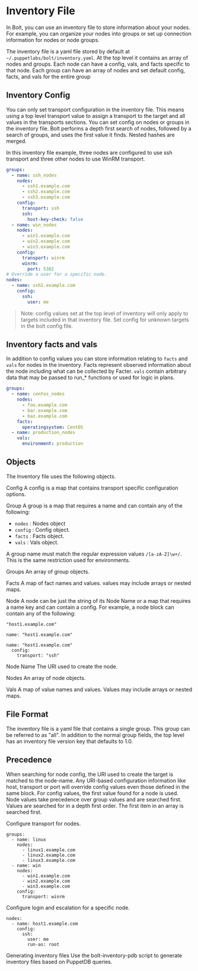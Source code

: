 
# Inventory File

In Bolt, you can use an inventory file to store information about your nodes.
For example, you can organize your nodes into groups or set up connection
information for nodes or node groups.

The inventory file is a yaml file stored by default at
`~/.puppetlabs/bolt/inventory.yaml`. At the top level it contains an array of
nodes and groups. Each node can have a config, vals, and facts specific to that
node. Each group can have an array of nodes and set default config, facts, and
vals for the entire group

## Inventory Config

You can only set transport configuration in the inventory file. This means
using a top level transport value to assign a transport to the target and all
values in the transports sections. You can set config on nodes or groups in the
inventory file. Bolt performs a depth first search of nodes, followed by a
search of groups, and uses the first value it finds. Nested hashes are merged.

In this inventory file example, three nodes are configured to use ssh transport
and three other nodes to use WinRM transport.

```yaml
groups:
  - name: ssh_nodes
    nodes:
      - ssh1.example.com
      - ssh2.example.com
      - ssh3.example.com
    config:
      transport: ssh
      ssh:
        host-key-check: false
  - name: win_nodes
    nodes:
      - win1.example.com
      - win2.example.com
      - win3.example.com
    config:
      transport: winrm
      winrm:
        port: 5382
# Override a user for a specific node.
nodes:
  - name: ssh1.example.com
    config:
      ssh:
        user: me
```

> Note: config values set at the top level of inventory will only apply to
> targets included in that inventory file. Set config for unknown targets in
> the bolt config file.

## Inventory facts and vals

In addition to config values you can store information relating to `facts` and
`vals` for nodes in the inventory. Facts represent observed information about
the node including what can be collected by Facter. `vals` contain arbitrary
data that may be passed to run_* functions or used for logic in plans.

```yaml
groups:
  - name: centos_nodes
    nodes:
      - foo.example.com
      - bar.example.com
      - baz.example.com
    facts:
      operatingsystem: CentOS
  - name: production_nodes
    vals:
      environment: production
```

## Objects

The Inventory file uses the following objects.

Config
A config is a map that contains transport specific configuration options.

Group
A group is a map that requires a name and can contain any of the following:
- `nodes` : Nodes object
- `config` : Config object.
- `facts` : Facts object.
- `vals` : Vals object.

A group name must match the regular expression
values `/[a-zA-Z]\w+/`. This is the same restriction used for environments.

Groups
An array of group objects.

Facts
A map of fact names and values. values may include arrays or nested maps.

Node
A node can be just the string of its Node Name or a map that requires a name
key and can contain a config. For example, a node block can contain any of the
following:
```
"host1.example.com"
```
```
name: "host1.example.com"
```
```
name: "host1.example.com"
  config:
    transport: "ssh"
```

Node Name
The URI used to create the node.

Nodes
An array of node objects.

Vals
A map of value names and values. Values may include arrays or nested maps.

## File Format

The inventory file is a yaml file that contains a single group. This group can
be referred to as "all". In addition to the normal group fields, the top level
has an inventory file version key that defaults to 1.0.

## Precedence
When searching for node config, the URI used to create the target is matched to
the node-name. Any URI-based configuration information like host, transport or
port will override config values even those defined in the same block. For
config values, the first value found for a node is used. Node values take
precedence over group values and are searched first. Values are searched for in
a depth first order. The first item in an array is searched first.

Configure transport for nodes.


```
groups:
  - name: linux
    nodes:
      - linux1.example.com
      - linux2.example.com
      - linux3.example.com
  - name: win
    nodes:
      - win1.example.com
      - win2.example.com
      - win3.example.com
    config:
      transport: winrm
```

Configure login and escalation for a specific node.

```
nodes:
  - name: host1.example.com
    config:
      ssh:
        user: me
        run-as: root
```

Generating inventory files
Use the bolt-inventory-pdb script to generate inventory files based on PuppetDB queries.

